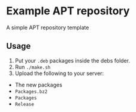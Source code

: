 # Example APT repository

A simple APT repository template

## Usage

1. Put your `.deb` packages inside the debs folder.
2. Run `./make.sh`
3. Upload the following to your server:
  - The new packages
  - `Packages.bz2`
  - `Packages`
  - `Release`